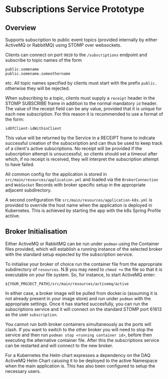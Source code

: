 # Subscriptions Service Prototype

## Overview
Supports subscription to public event topics (provided internally by either ActiveMQ or RabbitMQ) using STOMP over websockets.

Clients can connect on port ```9020``` to the ```/subscriptions``` endpoint and subscribe to topic names of the form

```properties
public.somename
public.somename.someothername
```
etc. All topic names specified by clients must start with the prefix ```public.``` otherwise they will be rejected.

When subscribing to a topic, clients must supply a ```receipt``` header in the STOMP SUBSCRIBE frame in addition to the 
normal mandatory ```id``` header. The value of the receipt field can be any value, provided that it is unique for each 
new subscription. For this reason it is recommended to use a format of the form:

```properties
idOfClient-idWithinClient
```

This value will be returned by the Service in a RECEIPT frame to indicate successful creation of the subscxription and 
can thus be used to keep track of a client's active subscriptions. No receipt will be provided if the subscription 
attempt is unsuccessful, so clients should set a timeout after which, if no receipt is received, they will interpret the 
subscription attempt to have failed.

All common config for the application is stored in ```src/main/resources/application.yml``` and loaded via the 
```BrokerConnection``` and ``WebSocket`` Records with broker specific setup in the appropriate adjacent subdirectory.

A second configuration file ```src/main/resources/application-k8s.yml``` is provided to override the host name when the 
application is deployed in Kubernetes. This is achieved by starting the app with the k8s Spring Profile actiive.

## Broker Initialisation
Either ActiveMQ or RabbitMQ can be run under ```podman``` using the Container files provided, which will establish a 
running instance of the selected broker with the standard setup expected by the subscription service. 

To initialise your broker of choice run the container file from the appropriate subdirectory of  ```resources```. 
N.B you may need to ```chmod +x``` the file so that it is executable on your file system.  So, for instance, to start 
ActiveMQ enter:

```shell
${YOUR_PROJECT_PATH}/src/main/resources/activemq/active
```

In either case, a broker image will be pulled from docker.io (assuming it is not already present in your image store) 
and run under ```podman``` with the appropriate settings. Once it has started succesfully, you can run the subscriptions
service and it will connect on the standard STOMP port 61613 as the user ```subscription```.

You cannot run both broker containers simultaneously as the ports will clash. If you want to switch to the other broker 
you will need to stop the service and then run ```podman stop <running container id>```, before then executing the 
alternative container file. After this the subscriptions service can be restarted and will connect to the new broker.

For a Kubernetes the Helm chart expresses a dependency on the DAQ ActiveMQ Helm Chart caiusing it to be deployed to the 
active Namespace when the main application is. This has also been configured to setup the necessary users. 
